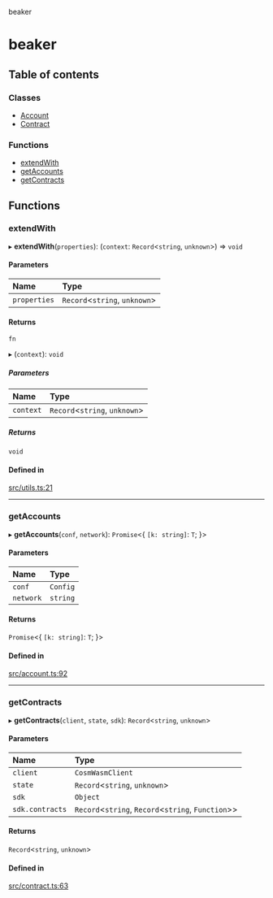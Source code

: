 beaker

# beaker

## Table of contents

### Classes

- [Account](classes/Account.md)
- [Contract](classes/Contract.md)

### Functions

- [extendWith](README.md#extendwith)
- [getAccounts](README.md#getaccounts)
- [getContracts](README.md#getcontracts)

## Functions

### extendWith

▸ **extendWith**(`properties`): (`context`: `Record`<`string`, `unknown`\>) => `void`

#### Parameters

| Name | Type |
| :------ | :------ |
| `properties` | `Record`<`string`, `unknown`\> |

#### Returns

`fn`

▸ (`context`): `void`

##### Parameters

| Name | Type |
| :------ | :------ |
| `context` | `Record`<`string`, `unknown`\> |

##### Returns

`void`

#### Defined in

[src/utils.ts:21](https://github.com/osmosis-labs/beaker/blob/4213370/ts/beaker-console/src/utils.ts#L21)

___

### getAccounts

▸ **getAccounts**(`conf`, `network`): `Promise`<{ `[k: string]`: `T`;  }\>

#### Parameters

| Name | Type |
| :------ | :------ |
| `conf` | `Config` |
| `network` | `string` |

#### Returns

`Promise`<{ `[k: string]`: `T`;  }\>

#### Defined in

[src/account.ts:92](https://github.com/osmosis-labs/beaker/blob/4213370/ts/beaker-console/src/account.ts#L92)

___

### getContracts

▸ **getContracts**(`client`, `state`, `sdk`): `Record`<`string`, `unknown`\>

#### Parameters

| Name | Type |
| :------ | :------ |
| `client` | `CosmWasmClient` |
| `state` | `Record`<`string`, `unknown`\> |
| `sdk` | `Object` |
| `sdk.contracts` | `Record`<`string`, `Record`<`string`, `Function`\>\> |

#### Returns

`Record`<`string`, `unknown`\>

#### Defined in

[src/contract.ts:63](https://github.com/osmosis-labs/beaker/blob/4213370/ts/beaker-console/src/contract.ts#L63)

